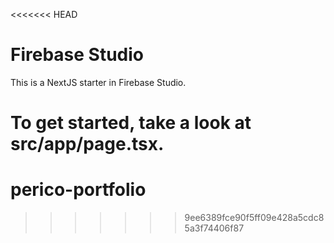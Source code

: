 <<<<<<< HEAD
# Firebase Studio

This is a NextJS starter in Firebase Studio.

To get started, take a look at src/app/page.tsx.
=======
# perico-portfolio
>>>>>>> 9ee6389fce90f5ff09e428a5cdc85a3f74406f87
